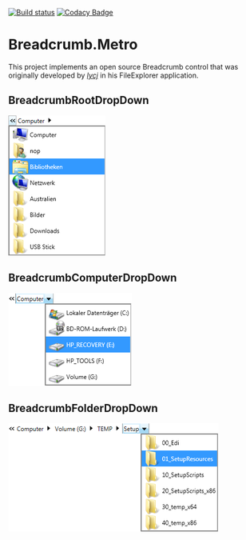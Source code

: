 [![Build status](https://ci.appveyor.com/api/projects/status/rbxt9vtsth75o87i?svg=true)](https://ci.appveyor.com/project/Dirkster99/bm)
[![Codacy Badge](https://api.codacy.com/project/badge/Grade/f9359c853b5e47b4a39bd14b2d8ef7ba)](https://www.codacy.com/app/Dirkster99/bm?utm_source=github.com&amp;utm_medium=referral&amp;utm_content=Dirkster99/bm&amp;utm_campaign=Badge_Grade)
# Breadcrumb.Metro

This project implements an open source Breadcrumb control that was originally developed by *<a href="https://github.com/lycj">lycj</a>* in his FileExplorer application.

## BreadcrumbRootDropDown
![](https://github.com/Dirkster99/Docu/blob/master/bm/BreadcrumbRootDropDown.png)

## BreadcrumbComputerDropDown
![](https://github.com/Dirkster99/Docu/blob/master/bm/BreadcrumbComputerDropDown.png)

## BreadcrumbFolderDropDown
![](https://github.com/Dirkster99/Docu/blob/master/bm/BreadcrumbFolderDropDown.png)
